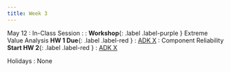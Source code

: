 ```yaml
---
title: Week 3
---
```


<!-- <a href="" target="_blank">link</a> -->

May 12
: In-Class Session
  : 
: **Workshop**{: .label .label-purple } Extreme Value Analysis **HW 1 Due**{: .label .label-red }
  : [ADK X](#)
: Component Reliability **Start HW 2**{: .label .label-red }
  : [ADK X](#)

Holidays
: None
